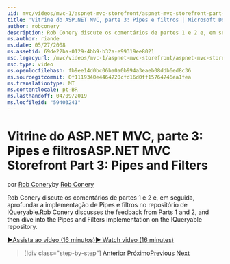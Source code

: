 ```yaml
---
uid: mvc/videos/mvc-1/aspnet-mvc-storefront/aspnet-mvc-storefront-part-3-pipes-and-filters
title: 'Vitrine do ASP.NET MVC, parte 3: Pipes e filtros | Microsoft Docs'
author: robconery
description: Rob Conery discute os comentários de partes 1 e 2 e, em seguida, aprofundar a implementação de Pipes e filtros no repositório de IQueryable.
ms.author: riande
ms.date: 05/27/2008
ms.assetid: 69de22ba-0129-4bb9-b32a-e99319ee8021
msc.legacyurl: /mvc/videos/mvc-1/aspnet-mvc-storefront/aspnet-mvc-storefront-part-3-pipes-and-filters
msc.type: video
ms.openlocfilehash: fb9ee14d0bc06ba0a0b994a3eaeb08ddb6ed8c36
ms.sourcegitcommit: 0f1119340e4464720cfd16d0ff15764746ea1fea
ms.translationtype: MT
ms.contentlocale: pt-BR
ms.lasthandoff: 04/09/2019
ms.locfileid: "59403241"
---
```

# <a name="aspnet-mvc-storefront-part-3-pipes-and-filters"></a><span data-ttu-id="58846-103">Vitrine do ASP.NET MVC, parte 3: Pipes e filtros</span><span class="sxs-lookup"><span data-stu-id="58846-103">ASP.NET MVC Storefront Part 3: Pipes and Filters</span></span>

<span data-ttu-id="58846-104">por [Rob Conery](https://github.com/robconery)</span><span class="sxs-lookup"><span data-stu-id="58846-104">by [Rob Conery](https://github.com/robconery)</span></span>

<span data-ttu-id="58846-105">Rob Conery discute os comentários de partes 1 e 2 e, em seguida, aprofundar a implementação de Pipes e filtros no repositório de IQueryable.</span><span class="sxs-lookup"><span data-stu-id="58846-105">Rob Conery discusses the feedback from Parts 1 and 2, and then dive into the Pipes and Filters implementation on the IQueryable repository.</span></span>

[<span data-ttu-id="58846-106">&#9654;Assista ao vídeo (16 minutos)</span><span class="sxs-lookup"><span data-stu-id="58846-106">&#9654; Watch video (16 minutes)</span></span>](https://channel9.msdn.com/Blogs/ASP-NET-Site-Videos/aspnet-mvc-storefront-part-3-pipes-and-filters)

> [!div class="step-by-step"]
> <span data-ttu-id="58846-107">[Anterior](aspnet-mvc-storefront-part-2-the-repository-pattern.md)
> [Próximo](aspnet-mvc-storefront-part-4-linq-to-sql-spike.md)</span><span class="sxs-lookup"><span data-stu-id="58846-107">[Previous](aspnet-mvc-storefront-part-2-the-repository-pattern.md)
[Next](aspnet-mvc-storefront-part-4-linq-to-sql-spike.md)</span></span>
